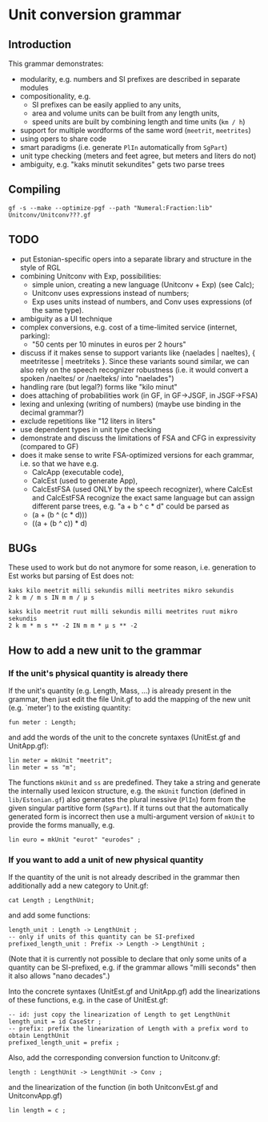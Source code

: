 Unit conversion grammar
=======================

Introduction
------------

This grammar demonstrates:

  * modularity, e.g. numbers and SI prefixes are described in separate modules
  * compositionality, e.g.
    * SI prefixes can be easily applied to any units,
    * area and volume units can be built from any length units,
    * speed units are built by combining length and time units (`km / h`)
  * support for multiple wordforms of the same word (`meetrit`, `meetrites`)
  * using opers to share code
  * smart paradigms (i.e. generate `PlIn` automatically from `SgPart`)
  * unit type checking (meters and feet agree, but meters and liters do not)
  * ambiguity, e.g. "kaks minutit sekundites" gets two parse trees


Compiling
---------

    gf -s --make --optimize-pgf --path "Numeral:Fraction:lib" Unitconv/Unitconv???.gf


TODO
----

  * put Estonian-specific opers into a separate library and structure in the style of RGL
  * combining Unitconv with Exp, possibilities:
    * simple union, creating a new language (Unitconv + Exp) (see Calc);
    * Unitconv uses expressions instead of numbers;
    * Exp uses units instead of numbers, and Conv uses expressions (of the same type).
  * ambiguity as a UI technique
  * complex conversions, e.g. cost of a time-limited service (internet, parking):
    * "50 cents per 10 minutes in euros per 2 hours"
  * discuss if it makes sense to support variants like {naelades | naeltes},
    { meetritesse | meetriteks }. Since these variants sound similar, we can also
    rely on the speech recognizer robustness (i.e. it would convert a spoken
    /naeltes/ or /naelteks/ into "naelades")
  * handling rare (but legal?) forms like "kilo minut"
  * does attaching of probabilities work (in GF, in GF->JSGF, in JSGF->FSA)
  * lexing and unlexing (writing of numbers) (maybe use binding in the decimal grammar?)
  * exclude repetitions like "12 liters in liters"
  * use dependent types in unit type checking
  * demonstrate and discuss the limitations of FSA and CFG in expressivity (compared to GF)
  * does it make sense to write FSA-optimized versions for each grammar, i.e. so that we have e.g.
    * CalcApp (executable code),
    * CalcEst (used to generate App),
    * CalcEstFSA (used ONLY by the speech recognizer),
    where CalcEst and CalcEstFSA recognize the exact same language but can assign different parse
    trees, e.g. "a + b ^ c * d" could be parsed as
    * (a + (b ^ (c * d)))
    * ((a + (b ^ c)) * d)

BUGs
-----

These used to work but do not anymore for some reason,
i.e. generation to Est works but parsing of Est does not:

    kaks kilo meetrit milli sekundis milli meetrites mikro sekundis
    2 k m / m s IN m m / µ s

    kaks kilo meetrit ruut milli sekundis milli meetrites ruut mikro sekundis
    2 k m * m s ** -2 IN m m * µ s ** -2


How to add a new unit to the grammar
------------------------------------

### If the unit's physical quantity is already there

If the unit's quantity (e.g. Length, Mass, ...) is already present in the grammar,
then just edit the file Unit.gf to add the mapping of the new unit (e.g. `meter')
to the existing quantity:

    fun meter : Length;

and add the words of the unit to the concrete syntaxes (UnitEst.gf and UnitApp.gf):

    lin meter = mkUnit "meetrit";
    lin meter = ss "m";

The functions `mkUnit` and `ss` are predefined. They take a string and generate the internally
used lexicon structure, e.g. the `mkUnit` function (defined in `lib/Estonian.gf`) also generates
the plural inessive (`PlIn`) form from the given singular partitive form (`SgPart`).
If it turns out that the automatically generated form is incorrect then use
a multi-argument version of `mkUnit` to provide the forms manually, e.g.

    lin euro = mkUnit "eurot" "eurodes" ;


### If you want to add a unit of new physical quantity

If the quantity of the unit is not already described in the grammar then
additionally add a new category to Unit.gf:

    cat Length ; LengthUnit;

and add some functions:

    length_unit : Length -> LengthUnit ;
    -- only if units of this quantity can be SI-prefixed
    prefixed_length_unit : Prefix -> Length -> LengthUnit ;

(Note that it is currently not possible to declare that only some units
of a quantity can be SI-prefixed, e.g. if the grammar allows "milli seconds"
then it also allows "nano decades".)

Into the concrete syntaxes (UnitEst.gf and UnitApp.gf) add the linearizations
of these functions, e.g. in the case of UnitEst.gf:

    -- id: just copy the linearization of Length to get LengthUnit
    length_unit = id CaseStr ;
    -- prefix: prefix the linearization of Length with a prefix word to obtain LengthUnit
    prefixed_length_unit = prefix ;

Also, add the corresponding conversion function to Unitconv.gf:

    length : LengthUnit -> LengthUnit -> Conv ;

and the linearization of the function (in both UnitconvEst.gf and UnitconvApp.gf)

    lin length = c ;
